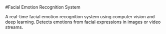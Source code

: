 #Facial Emotion Recognition System

A real-time facial emotion recognition system using computer vision and deep learning. Detects emotions from facial expressions in images or video streams.
